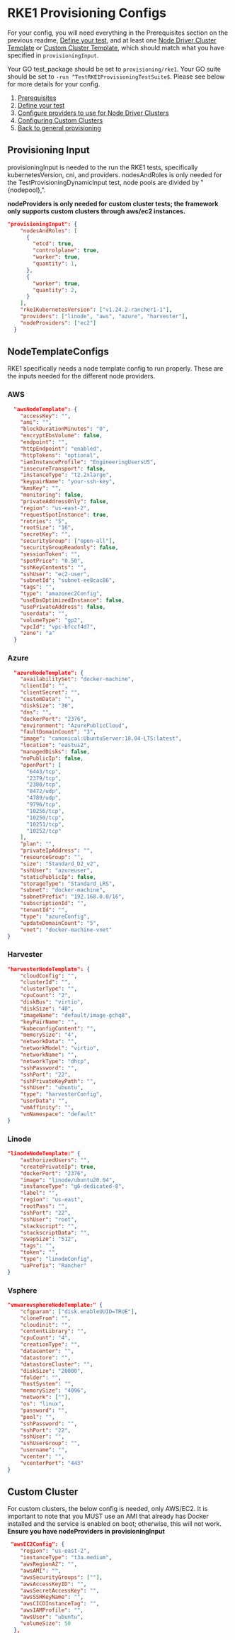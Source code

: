 
# RKE1 Provisioning Configs

For your config, you will need everything in the Prerequisites section on the previous readme, [Define your test](#Provisioning-Input), and at least one [Node Driver Cluster Template](#NodeTemplateConfigs) or [Custom Cluster Template](#Custom-Cluster), which should match what you have specified in `provisioningInput`. 

Your GO test_package should be set to `provisioning/rke1`.
Your GO suite should be set to `-run ^TestRKE1ProvisioningTestSuite$`.
Please see below for more details for your config. 

1. [Prerequisites](../README.md)
2. [Define your test](#Provisioning-Input)
3. [Configure providers to use for Node Driver Clusters](#NodeTemplateConfigs)
4. [Configuring Custom Clusters](#Custom-Cluster)
5. [Back to general provisioning](../README.md)

## Provisioning Input
provisioningInput is needed to the run the RKE1 tests, specifically kubernetesVersion, cni, and providers. nodesAndRoles is only needed for the TestProvisioningDynamicInput test, node pools are divided by "{nodepool},". 

**nodeProviders is only needed for custom cluster tests; the framework only supports custom clusters through aws/ec2 instances.**

```json
"provisioningInput": {
    "nodesAndRoles": [ 
      {
        "etcd": true,
        "controlplane": true,
        "worker": true,
        "quantity": 1,
      },
      {
        "worker": true,
        "quantity": 2,
      }
    ],
    "rke1KubernetesVersion": ["v1.24.2-rancher1-1"],
    "providers": ["linode", "aws", "azure", "harvester"],
    "nodeProviders": ["ec2"]
  }
```

## NodeTemplateConfigs
RKE1 specifically needs a node template config to run properly. These are the inputs needed for the different node providers.

### AWS
```json
  "awsNodeTemplate": {
    "accessKey": "",
    "ami": "",
    "blockDurationMinutes": "0",
    "encryptEbsVolume": false,
    "endpoint": "",
    "httpEndpoint": "enabled",
    "httpTokens": "optional",
    "iamInstanceProfile": "EngineeringUsersUS",
    "insecureTransport": false,
    "instanceType": "t2.2xlarge",
    "keypairName": "your-ssh-key",
    "kmsKey": "",
    "monitoring": false,
    "privateAddressOnly": false,
    "region": "us-east-2",
    "requestSpotInstance": true,
    "retries": "5",
    "rootSize": "16",
    "secretKey": "",
    "securityGroup": ["open-all"],
    "securityGroupReadonly": false,
    "sessionToken": "",
    "spotPrice": "0.50",
    "sshKeyContents": "",
    "sshUser": "ec2-user",
    "subnetId": "subnet-ee8cac86",
    "tags": "",
    "type": "amazonec2Config",
    "useEbsOptimizedInstance": false,
    "usePrivateAddress": false,
    "userdata": "",
    "volumeType": "gp2",
    "vpcId": "vpc-bfccf4d7",
    "zone": "a"
  }
```

### Azure
```json
  "azureNodeTemplate": {
    "availabilitySet": "docker-machine",
    "clientId": "",
    "clientSecret": "",
    "customData": "",
    "diskSize": "30",
    "dns": "",
    "dockerPort": "2376",
    "environment": "AzurePublicCloud",
    "faultDomainCount": "3",
    "image": "canonical:UbuntuServer:18.04-LTS:latest",
    "location": "eastus2",
    "managedDisks": false,
    "noPublicIp": false,
    "openPort": [
      "6443/tcp",
      "2379/tcp",
      "2380/tcp",
      "8472/udp",
      "4789/udp",
      "9796/tcp",
      "10256/tcp",
      "10250/tcp",
      "10251/tcp",
      "10252/tcp"
    ],
    "plan": "",
    "privateIpAddress": "",
    "resourceGroup": "",
    "size": "Standard_D2_v2",
    "sshUser": "azureuser",
    "staticPublicIp": false,
    "storageType": "Standard_LRS",
    "subnet": "docker-machine",
    "subnetPrefix": "192.168.0.0/16",
    "subscriptionId": "",
    "tenantId": "",
    "type": "azureConfig",
    "updateDomainCount": "5",
    "vnet": "docker-machine-vnet"
}
```

### Harvester
```json
"harvesterNodeTemplate": {
    "cloudConfig": "",
    "clusterId": "",
    "clusterType": "",
    "cpuCount": "2",
    "diskBus": "virtio",
    "diskSize": "40",
    "imageName": "default/image-gchq8",
    "keyPairName": "",
    "kubeconfigContent": "",
    "memorySize": "4",
    "networkData": "",
    "networkModel": "virtio",
    "networkName": "",
    "networkType": "dhcp",
    "sshPassword": "",
    "sshPort": "22",
    "sshPrivateKeyPath": "",
    "sshUser": "ubuntu",
    "type": "harvesterConfig",
    "userData": "",
    "vmAffinity": "",
    "vmNamespace": "default"
}
```

### Linode
```json
"linodeNodeTemplate:" { 
    "authorizedUsers": "",
    "createPrivateIp": true,
    "dockerPort": "2376",
    "image": "linode/ubuntu20.04",
    "instanceType": "g6-dedicated-8",
    "label": "",
    "region": "us-east",
    "rootPass": "",
    "sshPort": "22",
    "sshUser": "root",
    "stackscript": "",
    "stackscriptData": "",
    "swapSize": "512",
    "tags": "",
    "token": "",
    "type": "linodeConfig",
    "uaPrefix": "Rancher"
}
```

### Vsphere
```json
"vmwarevsphereNodeTemplate:" { 
    "cfgparam": ["disk.enableUUID=TRUE"],
    "cloneFrom": "",
    "cloudinit": "",
    "contentLibrary": "",
    "cpuCount": "4",
    "creationType": "",
    "datacenter": "",
    "datastore": "",
    "datastoreCluster": "",
    "diskSize": "20000",
    "folder": "",
    "hostSystem": "",
    "memorySize": "4096",
    "network": [""],
    "os": "linux",
    "password": "",
    "pool": "",
    "sshPassword": "",
    "sshPort": "22",
    "sshUser": "",
    "sshUserGroup": "",
    "username": "",
    "vcenter": "",
    "vcenterPort": "443"
}
```

## Custom Cluster
For custom clusters, the below config is needed, only AWS/EC2. It is important to note that you MUST use an AMI that already has Docker installed and the service is enabled on boot; otherwise, this will not work.
**Ensure you have nodeProviders in provisioningInput**

```json
 "awsEC2Config": {
    "region": "us-east-2",
    "instanceType": "t3a.medium",
    "awsRegionAZ": "",
    "awsAMI": "",
    "awsSecurityGroups": [""],
    "awsAccessKeyID": "",
    "awsSecretAccessKey": "",
    "awsSSHKeyName": "",
    "awsCICDInstanceTag": "",
    "awsIAMProfile": "",
    "awsUser": "ubuntu",
    "volumeSize": 50
  },
```